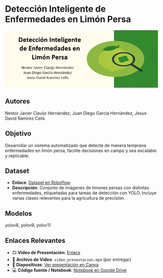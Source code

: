 # Detección Inteligente de Enfermedades en Limón Persa

![BANNER DEL PROYECTO – 800x300](./banner.jpg)

## Autores
Nestor Javier Clavijo Hernández, Juan Diego Garcia Hernández, Jesus David Ramirez Celis

## Objetivo
Desarrollar un sistema automatizado que detecte de manera temprana enfermedades en limón persa, facilite decisiones en campo y sea escalable y replicable.

## Dataset
- **Enlace**: [Dataset en Roboflow](https://universe.roboflow.com/mafer-6tca8/enfermedades-en-limon-persa/browse?queryText=&pageSize=50&startingIndex=0&browseQuery=true)
- **Descripción**: Conjunto de imágenes de limones persas con distintas enfermedades, etiquetadas para tareas de detección con YOLO. Incluye varias clases relevantes para la agricultura de precisión.

## Modelos
yolov8, yolov9, yolov11

## Enlaces Relevantes

- 🎞️ **Video de Presentación**: [Enlace](https://www.youtube.com/watch?v=TSZXRuHpod0)
- 📂 **Archivo de Video**: `video_presentacion.mp4` (por entregar)
- 📑 **Diapositivas**: [Ver presentación en Canva](https://www.canva.com/design/DAGi1-RdyLQ/VvPck8zFnK6_cdCoJbvOJw/edit?utm_content=DAGi1-RdyLQ&utm_campaign=designshare&utm_medium=link2&utm_source=sharebutton)
- 💻 **Código fuente / Notebook**: [Notebook en Google Drive](https://drive.google.com/file/d/1aVqAfGy_knRU6B2fjTeBhCYiXWYX9jym/view?usp=sharing)
